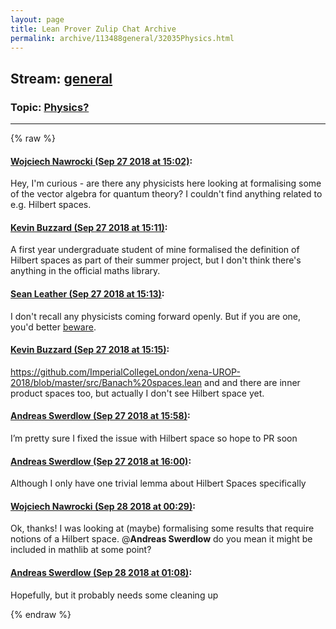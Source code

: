 ```yaml
---
layout: page
title: Lean Prover Zulip Chat Archive 
permalink: archive/113488general/32035Physics.html
---
```


## Stream: [general](index.html)
### Topic: [Physics?](32035Physics.html)

---


{% raw %}
#### [ Wojciech Nawrocki (Sep 27 2018 at 15:02)](https://leanprover.zulipchat.com/#narrow/stream/113488-general/topic/Physics%3F/near/134742787):
Hey, I'm curious - are there any physicists here looking at formalising some of the vector algebra for quantum theory? I couldn't find anything related to e.g. Hilbert spaces.

#### [ Kevin Buzzard (Sep 27 2018 at 15:11)](https://leanprover.zulipchat.com/#narrow/stream/113488-general/topic/Physics%3F/near/134743245):
A first year undergraduate student of mine formalised the definition of Hilbert spaces as part of their summer project, but I don't think there's anything in the official maths library.

#### [ Sean Leather (Sep 27 2018 at 15:13)](https://leanprover.zulipchat.com/#narrow/stream/113488-general/topic/Physics%3F/near/134743354):
I don't recall any physicists coming forward openly. But if you are one, you'd better [beware](https://leanprover.zulipchat.com/#narrow/stream/116395-maths/subject/physics.20attack/near/134230265).

#### [ Kevin Buzzard (Sep 27 2018 at 15:15)](https://leanprover.zulipchat.com/#narrow/stream/113488-general/topic/Physics%3F/near/134743483):
https://github.com/ImperialCollegeLondon/xena-UROP-2018/blob/master/src/Banach%20spaces.lean and and there are inner product spaces too, but actually I don't see Hilbert space yet.

#### [ Andreas Swerdlow (Sep 27 2018 at 15:58)](https://leanprover.zulipchat.com/#narrow/stream/113488-general/topic/Physics%3F/near/134746069):
I’m pretty sure I fixed the issue with Hilbert space so hope to PR soon

#### [ Andreas Swerdlow (Sep 27 2018 at 16:00)](https://leanprover.zulipchat.com/#narrow/stream/113488-general/topic/Physics%3F/near/134746268):
Although I only have one trivial lemma about Hilbert Spaces specifically

#### [ Wojciech Nawrocki (Sep 28 2018 at 00:29)](https://leanprover.zulipchat.com/#narrow/stream/113488-general/topic/Physics%3F/near/134777737):
Ok, thanks! I was looking at (maybe) formalising some results that require notions of a Hilbert space.
@**Andreas Swerdlow** do you mean it might be included in mathlib at some point?

#### [ Andreas Swerdlow (Sep 28 2018 at 01:08)](https://leanprover.zulipchat.com/#narrow/stream/113488-general/topic/Physics%3F/near/134779717):
Hopefully, but it probably needs some cleaning up


{% endraw %}
